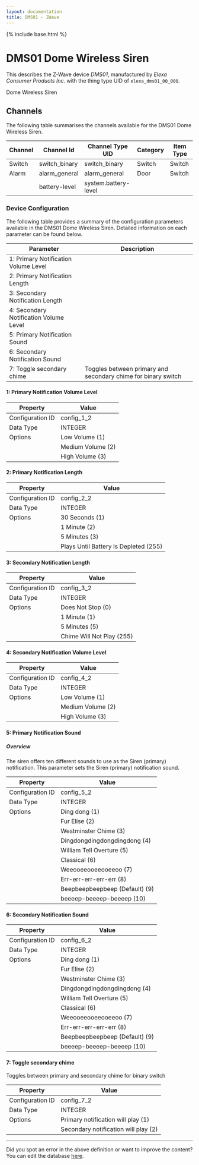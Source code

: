 ```yaml
---
layout: documentation
title: DMS01 - ZWave
---
```


{% include base.html %}

# DMS01 Dome Wireless Siren

This describes the Z-Wave device *DMS01*, manufactured by *Elexa Consumer Products Inc.* with the thing type UID of ```elexa_dms01_00_000```. 

Dome Wireless Siren


## Channels
The following table summarises the channels available for the DMS01 Dome Wireless Siren.

| Channel | Channel Id | Channel Type UID | Category | Item Type |
|---------|------------|------------------|----------|-----------|
| Switch | switch_binary | switch_binary | Switch | Switch |
| Alarm | alarm_general | alarm_general | Door | Switch |
|  | battery-level | system.battery-level |  |  |


### Device Configuration
The following table provides a summary of the configuration parameters available in the DMS01 Dome Wireless Siren.
Detailed information on each parameter can be found below.

| Parameter   | Description |
|-------------|-------------|
| 1: Primary Notification Volume Level |  |
| 2: Primary Notification Length |  |
| 3: Secondary Notification Length |  |
| 4: Secondary Notification Volume Level |  |
| 5: Primary Notification Sound |  |
| 6: Secondary Notification Sound |  |
| 7: Toggle secondary chime | Toggles between primary and secondary chime for binary switch |


#### 1: Primary Notification Volume Level


| Property         | Value    |
|------------------|----------|
| Configuration ID | config_1_2 |
| Data Type        | INTEGER || Default Value | 2 |
| Options | Low Volume (1) |
|  | Medium Volume (2) |
|  | High Volume (3) |


#### 2: Primary Notification Length


| Property         | Value    |
|------------------|----------|
| Configuration ID | config_2_2 |
| Data Type        | INTEGER || Default Value | 2 |
| Options | 30 Seconds (1) |
|  | 1 Minute (2) |
|  | 5 Minutes (3) |
|  | Plays Until Battery Is Depleted (255) |


#### 3: Secondary Notification Length


| Property         | Value    |
|------------------|----------|
| Configuration ID | config_3_2 |
| Data Type        | INTEGER || Default Value | 1 |
| Options | Does Not Stop (0) |
|  | 1 Minute (1) |
|  | 5 Minutes (5) |
|  | Chime Will Not Play (255) |


#### 4: Secondary Notification Volume Level


| Property         | Value    |
|------------------|----------|
| Configuration ID | config_4_2 |
| Data Type        | INTEGER || Default Value | 2 |
| Options | Low Volume (1) |
|  | Medium Volume (2) |
|  | High Volume (3) |


#### 5: Primary Notification Sound

  


##### Overview 

The siren offers ten different sounds to use as the Siren (primary) notification. This parameter sets the Siren (primary) notification sound.


| Property         | Value    |
|------------------|----------|
| Configuration ID | config_5_2 |
| Data Type        | INTEGER || Default Value | 9 |
| Options | Ding dong (1) |
|  | Fur Elise (2) |
|  | Westminster Chime (3) |
|  | Dingdongdingdongdingdong (4) |
|  | William Tell Overture (5) |
|  | Classical (6) |
|  | Weeooeeooeeooeeoo (7) |
|  | Err-err-err-err-err (8) |
|  | Beepbeepbeepbeep (Default) (9) |
|  | beeeep-beeeep-beeeep (10) |


#### 6: Secondary Notification Sound


| Property         | Value    |
|------------------|----------|
| Configuration ID | config_6_2 |
| Data Type        | INTEGER || Default Value | 9 |
| Options | Ding dong (1) |
|  | Fur Elise (2) |
|  | Westminster Chime (3) |
|  | Dingdongdingdongdingdong (4) |
|  | William Tell Overture (5) |
|  | Classical (6) |
|  | Weeooeeooeeooeeoo (7) |
|  | Err-err-err-err-err (8) |
|  | Beepbeepbeepbeep (Default) (9) |
|  | beeeep-beeeep-beeeep (10) |


#### 7: Toggle secondary chime

Toggles between primary and secondary chime for binary switch


| Property         | Value    |
|------------------|----------|
| Configuration ID | config_7_2 |
| Data Type        | INTEGER || Default Value | 1 |
| Options | Primary notification will play (1) |
|  | Secondary notification will play (2) |


---

Did you spot an error in the above definition or want to improve the content?
You can edit the database [here](http://www.cd-jackson.com/index.php/zwave/zwave-device-database/zwave-device-list/devicesummary/589).
